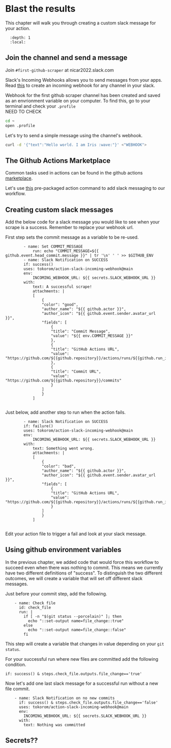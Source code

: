 ```{include} _templates/nav.html
```

# Blast the results

This chapter will walk you through creating a custom slack message for your action. 

```{contents} Sections
  :depth: 1
  :local:
```

## Join the channel and send a message

Join `#first-github-scraper` at nicar2022.slack.com

Slack's Incoming Webhooks allows you to send messages from your apps. Read [this](https://slack.com/help/articles/115005265063-Incoming-webhooks-for-Slack) to create an incoming webhook for any channel in your slack.  

Webhook for the first github scraper channel has been created and saved as an envrionment variable on your computer. To find this, go to your terminal and check your `.profile`  
NEED TO CHECK 
```bash
cd ~
open .profile
```

Let's try to send a simple message using the channel's webhook.

```bash
curl -d '{"text":"Hello world. I am Iris :wave:"}' <"WEBHOOK">
```

## The Github Actions Marketplace

Common tasks used in actions can be found in the github actions [marketplace](https://github.com/marketplace?type=actions).

Let's use [this](https://github.com/marketplace/actions/slack-incoming-webhook) pre-packaged action command to add slack messaging to our workflow. 


## Creating custom slack messages

Add the below code for a slack message you would like to see when your scrape is a success. Remember to replace your webhook url. 

First step sets the commit message as a variable to be re-used. 

```
        - name: Set COMMIT_MESSAGE
            run: echo "COMMIT_MESSAGE=${{ github.event.head_commit.message }}" | tr '\n' ' ' >> $GITHUB_ENV
        - name: Slack Notification on SUCCESS
        if: success()
        uses: tokorom/action-slack-incoming-webhook@main
        env:
            INCOMING_WEBHOOK_URL: ${{ secrets.SLACK_WEBHOOK_URL }}
        with:
            text: A successful scrape!
            attachments: |
            [
                {
                "color": "good",
                "author_name": "${{ github.actor }}",
                "author_icon": "${{ github.event.sender.avatar_url }}",
                "fields": [
                    {
                    "title": "Commit Message",
                    "value": "${{ env.COMMIT_MESSAGE }}"
                    },
                    {
                    "title": "GitHub Actions URL",
                    "value": "https://github.com/${{github.repository}}/actions/runs/${{github.run_id}}"
                    },
                    {
                    "title": "Commit URL",
                    "value": "https://github.com/${{github.repository}}/commits"
                    }
                ]
                }
            ]
      
```

Just below, add another step to run when the action fails.

```
        - name: Slack Notification on SUCCESS
        if: failure()
        uses: tokorom/action-slack-incoming-webhook@main
        env:
            INCOMING_WEBHOOK_URL: ${{ secrets.SLACK_WEBHOOK_URL }}
        with:
            text: Something went wrong.
            attachments: |
            [
                {
                "color": "bad",
                "author_name": "${{ github.actor }}",
                "author_icon": "${{ github.event.sender.avatar_url }}",
                "fields": [
                    {
                    "title": "GitHub Actions URL",
                    "value": "https://github.com/${{github.repository}}/actions/runs/${{github.run_id}}"
                    }
                ]
                }
            ]
      
```

Edit your action file to trigger a fail and look at your slack message. 

## Using github environment variables

In the previous chapter, we added code that would force this workflow to succeed even when there was nothing to commit. This means we currently have two different definitions of "success". To distinguish the two different outcomes, we will create a variable that will set off different slack messages. 

Just before your commit step, add the following. 

```
    - name: Check file
      id: check_file
      run: |
        if [ -n "$(git status --porcelain)" ]; then
          echo "::set-output name=file_change::true"
        else
          echo "::set-output name=file_change::false"
        fi

```

This step will create a variable that changes in value depending on your `git status`.

For your successful run where new files are committed add the following condition.

```
if: success() & steps.check_file.outputs.file_change=='true'
```

Now let's add one last slack message for a successful run without a new file commit. 


```
    - name: Slack Notification on no new commits
      if: success() & steps.check_file.outputs.file_change=='false'
      uses: tokorom/action-slack-incoming-webhook@main
      env:
        INCOMING_WEBHOOK_URL: ${{ secrets.SLACK_WEBHOOK_URL }}
      with:
        text: Nothing was committed
```

## Secrets??

